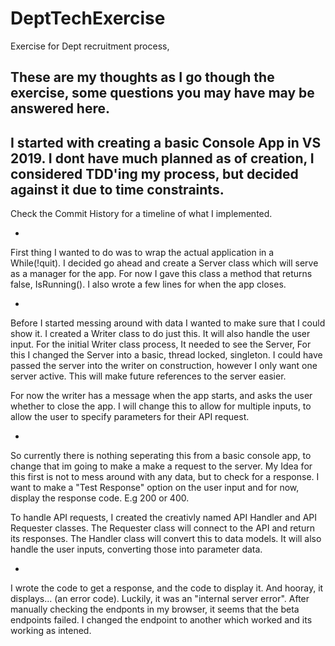 # DeptTechExercise
 Exercise for Dept recruitment process,

 These are my thoughts as I go though the exercise, some questions you may have may be answered here.
 -
 I started with creating a basic Console App in VS 2019.
 I dont have much planned as of creation, I considered TDD'ing my process, but decided against it due to time constraints.
 -
 Check the Commit History for a timeline of what I implemented.
 
 -
 
 First thing I wanted to do was to wrap the actual application in a While(!quit). 
 I decided go ahead and create a Server class which will serve as a manager for the app.
 For now I gave this class a method that returns false, IsRunning().
 I also wrote a few lines for when the app closes.

 -

 Before I started messing around with data I wanted to make sure that I could show it.
 I created a Writer class to do just this. It will also handle the user input.
 For the initial Writer class process, It needed to see the Server, For this I changed the Server into a basic, thread locked, singleton.
 I could have passed the server into the writer on construction, however I only want one server active. This will make future references to the server easier.

 For now the writer has a message when the app starts, and asks the user whether to close the app. I will change this to allow for multiple inputs, to allow the user to specify parameters for their API request.

 -

 So currently there is nothing seperating this from a basic console app, to change that im going to make a make a request to the server. My Idea for this first is not to mess around with any data, but to check for a response.
 I want to make a "Test Response" option on the user input and for now, display the response code. E.g 200 or 400.

 To handle API requests, I created the creativly named API Handler and API Requester classes.
 The Requester class will connect to the API and return its responses. 
 The Handler class will convert this to data models. It will also handle the user inputs, converting those into parameter data.

 -

 I wrote the code to get a response, and the code to display it. And hooray, it displays... (an error code).
 Luckily, it was an "internal server error". After manually checking the endponts in my browser, it seems that the beta endpoints failed. I changed the endpoint to another which worked and its working as intened.